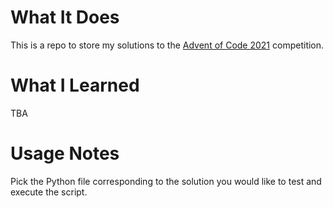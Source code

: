 # What It Does #
This is a repo to store my solutions to the [Advent of Code 2021](https://adventofcode.com/2021/) competition.

# What I Learned #
TBA

# Usage Notes #
Pick the Python file corresponding to the solution you would like to test and execute the script.